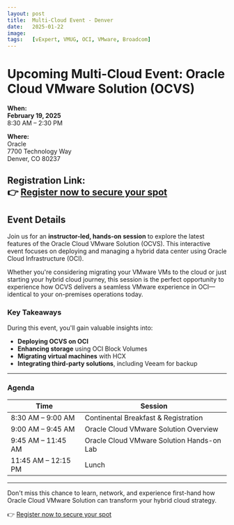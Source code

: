 ```yaml
---
layout: post
title:  Multi-Cloud Event - Denver
date:   2025-01-22
image:  
tags:   [vExpert, VMUG, OCI, VMware, Broadcom]
---
```

# Upcoming Multi-Cloud Event: Oracle Cloud VMware Solution (OCVS)

**When:**  
**February 19, 2025**  
8:30 AM – 2:30 PM  

**Where:**  
Oracle  
7700 Technology Way  
Denver, CO 80237  

**Registration Link:**  
👉 [Register now to secure your spot][registration]
---

## Event Details  

Join us for an **instructor-led, hands-on session** to explore the latest features of the Oracle Cloud VMware Solution (OCVS). This interactive event focuses on deploying and managing a hybrid data center using Oracle Cloud Infrastructure (OCI).  

Whether you're considering migrating your VMware VMs to the cloud or just starting your hybrid cloud journey, this session is the perfect opportunity to experience how OCVS delivers a seamless VMware experience in OCI—identical to your on-premises operations today.  

### Key Takeaways  
During this event, you'll gain valuable insights into:  
- **Deploying OCVS on OCI**  
- **Enhancing storage** using OCI Block Volumes  
- **Migrating virtual machines** with HCX  
- **Integrating third-party solutions**, including Veeam for backup  

---

### Agenda  

| **Time**          | **Session**                                |
|--------------------|--------------------------------------------|
| 8:30 AM – 9:00 AM | Continental Breakfast & Registration       |
| 9:00 AM – 9:45 AM | Oracle Cloud VMware Solution Overview      |
| 9:45 AM – 11:45 AM| Oracle Cloud VMware Solution Hands-on Lab  |
| 11:45 AM – 12:15 PM| Lunch                                     |

---

Don't miss this chance to learn, network, and experience first-hand how Oracle Cloud VMware Solution can transform your hybrid cloud strategy.  

👉 [Register now to secure your spot][registration]

[registration]: https://eventreg.oracle.com/profile/form/index.cfm?PKformID=0x10547243a7d4&source=CORP241204P00033:so:li:or:dg:ocl:::Linkedin&SC=:so:li:or:dg:ocl:::Linkedin&pcode=CORP241204P00033
